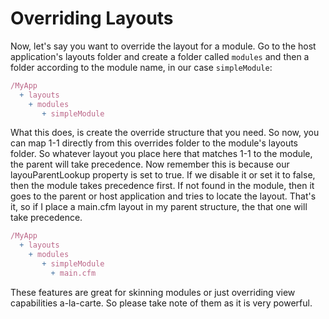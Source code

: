 # Overriding Layouts

Now, let's say you want to override the layout for a module. Go to the host application's layouts folder and create a folder called `modules` and then a folder according to the module name, in our case `simpleModule`:

```js
/MyApp
  + layouts 
    + modules 
       + simpleModule
```

What this does, is create the override structure that you need. So now, you can map 1-1 directly from this overrides folder to the module's layouts folder. So whatever layout you place here that matches 1-1 to the module, the parent will take precedence. Now remember this is because our layouParentLookup property is set to true. If we disable it or set it to false, then the module takes precedence first. If not found in the module, then it goes to the parent or host application and tries to locate the layout. That's it, so if I place a main.cfm layout in my parent structure, the that one will take precedence.

```js
/MyApp
  + layouts 
    + modules 
       + simpleModule
         + main.cfm
```

These features are great for skinning modules or just overriding view capabilities a-la-carte. So please take note of them as it is very powerful.

